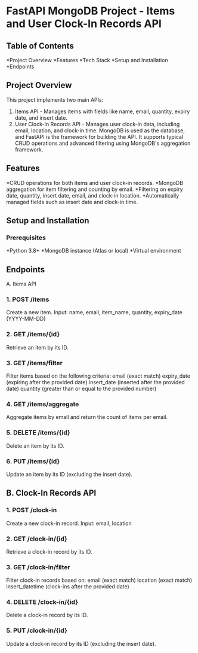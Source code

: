 # FastAPI MongoDB Project - Items and User Clock-In Records API

## Table of Contents
*Project Overview
*Features
*Tech Stack
*Setup and Installation
*Endpoints

## Project Overview
This project implements two main APIs:

1. Items API - Manages items with fields like name, email, quantity, expiry date, and insert date.
2. User Clock-In Records API - Manages user clock-in data, including email, location, and clock-in time.
MongoDB is used as the database, and FastAPI is the framework for building the API. It supports typical CRUD operations and advanced filtering using MongoDB's aggregation framework.

## Features
*CRUD operations for both items and user clock-in records.
*MongoDB aggregation for item filtering and counting by email.
*Filtering on expiry date, quantity, insert date, email, and clock-in location.
*Automatically managed fields such as insert date and clock-in time.

## Setup and Installation
### Prerequisites
*Python 3.8+
*MongoDB instance (Atlas or local)
*Virtual environment

## Endpoints
A. Items API
### 1. POST /items

Create a new item.
Input: name, email, item_name, quantity, expiry_date (YYYY-MM-DD)
### 2. GET /items/{id}
Retrieve an item by its ID.
### 3. GET /items/filter
Filter items based on the following criteria:
email (exact match)
expiry_date (expiring after the provided date)
insert_date (inserted after the provided date)
quantity (greater than or equal to the provided number)
### 4. GET /items/aggregate
Aggregate items by email and return the count of items per email.
### 5. DELETE /items/{id}
Delete an item by its ID.
### 6. PUT /items/{id}

Update an item by its ID (excluding the insert date).
## B. Clock-In Records API
### 1. POST /clock-in
Create a new clock-in record.
Input: email, location
### 2. GET /clock-in/{id}
Retrieve a clock-in record by its ID.
### 3. GET /clock-in/filter
Filter clock-in records based on:
email (exact match)
location (exact match)
insert_datetime (clock-ins after the provided date)
### 4. DELETE /clock-in/{id}
Delete a clock-in record by its ID.
### 5. PUT /clock-in/{id}

Update a clock-in record by its ID (excluding the insert date).
